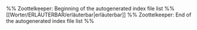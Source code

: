 %% Zoottelkeeper: Beginning of the autogenerated index file list  %%
 [[Worter/ERLÄUTERBAR/erläuterbar|erläuterbar]]
%% Zoottelkeeper: End of the autogenerated index file list  %%
